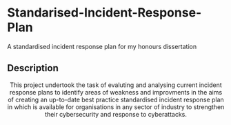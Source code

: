 # Standarised-Incident-Response-Plan
A standardised incident response plan for my honours dissertation

## Description
<p align="center">
This project undertook the task of evaluting and analysing current incident response plans to identify areas of weakness and improvments in the aims of creating an up-to-date best practice standardised incident response plan in which is available for organisations in any sector of industry to strengthen their cybersecurity and response to cyberattacks.
  </p>
